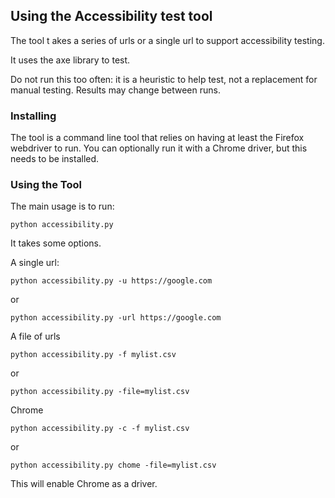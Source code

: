 ## Using the Accessibility test tool

The tool t akes a series of urls or a single url to support accessibility testing.

It uses the axe library to test. 
    
Do not run this too often: it is a heuristic to help test, not a replacement for manual testing. Results may change between runs.

### Installing

The tool is a command line tool that relies on having at least the Firefox webdriver to run. You can optionally run it with a Chrome driver, but this needs to be installed. 

### Using the Tool

The main usage is to run:

```
python accessibility.py
```

It takes some options. 

A single url:

```
python accessibility.py -u https://google.com
```
or 
```
python accessibility.py -url https://google.com
```

A file of urls

```
python accessibility.py -f mylist.csv
```
or 
```
python accessibility.py -file=mylist.csv
```

Chrome

```
python accessibility.py -c -f mylist.csv
```
or 
```
python accessibility.py chome -file=mylist.csv
```

This will enable Chrome as a driver. 
